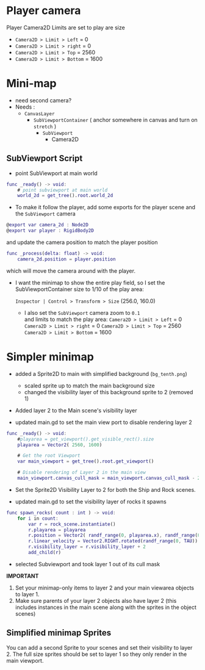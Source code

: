 # Player camera
Player Camera2D Limits are  set to play are size

 * `Camera2D > Limit > Left` = 0
 * `Camera2D > Limit > right` = 0
 * `Camera2D > Limit > Top` = 2560
 * `Camera2D > Limit > Bottom` = 1600


# Mini-map
* need second camera? 
* Needs :
  * `CanvasLayer`
    * `SubViewportContainer` ( anchor somewhere in canvas and turn on
      `stretch` )
      * `SubViewport`
        * Camera2D
  

## SubViewport Script

* point SubViewport at main world

```gd
func _ready() -> void:
    # point subviewport at main world
    world_2d = get_tree().root.world_2d
```

* To make it follow the player, add some exports for
  the player scene and the `SubViewport` camera

```gd
@export var camera_2d : Node2D
@export var player : RigidBody2D

```
  and update the camera position to match the player position

```gd
func _process(delta: float) -> void:
    camera_2d.position = player.position
```
which will move the camera around with the player.


* I want the minimap to show the entire play field, so I set the
  SubViewportContainer size to 1/10 of the play area:

  `Inspector | Control > Transform > Size` (256.0, 160.0)

  * I also set the `SubViewport` camera zoom to `0.1`  
    and limits to match the play area:
   `Camera2D > Limit > Left` = 0
   `Camera2D > Limit > right` = 0
   `Camera2D > Limit > Top` = 2560
   `Camera2D > Limit > Bottom` = 1600
  


# Simpler minimap
* added a Sprite2D to main with simplified background (`bg_tenth.png`)
  * scaled sprite up to match the main background size
  * changed the visibility layer of this background sprite to 2 (removed 1)

* Added layer 2 to the Main scene's visibility layer
* updated main.gd to set the main view port to disable rendering layer 2

```gd
func _ready() -> void:
    #playarea = get_viewport().get_visible_rect().size
    playarea = Vector2( 2560, 1600)

    # Get the root Viewport
    var main_viewport = get_tree().root.get_viewport()

    # Disable rendering of Layer 2 in the main view
    main_viewport.canvas_cull_mask = main_viewport.canvas_cull_mask - 2 # -2 for Layer 2, 
```
* Set the Sprite2D Visibility Layer to 2 for both the Ship and Rock scenes.

* updated main.gd to set the visibility layer of rocks it spawns
```gd
func spawn_rocks( count : int ) -> void:
    for i in count:
        var r = rock_scene.instantiate()    
        r.playarea = playarea
        r.position = Vector2( randf_range(0, playarea.x), randf_range(0, playarea.y))
        r.linear_velocity = Vector2.RIGHT.rotated(randf_range(0, TAU)) * randf_range( 225.0, 250.0)
        r.visibility_layer = r.visibility_layer + 2
        add_child(r)
```

* selected Subviewport and took layer 1 out of its cull mask

**IMPORTANT** 
1. Set your minimap-only items to layer 2 and your main viewarea objects to layer 1.
2. Make sure parents of your layer 2 objects also have layer 2 (this includes instances
  in the main scene along with the sprites in the object scenes)

## Simplified minimap Sprites
You can add a second Sprite to your scenes and set their visibility to layer 2. The full size
sprites should be set to layer 1 so they only render in the main viewport.




